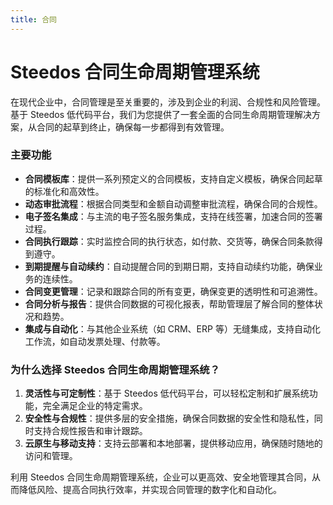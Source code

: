 ```yaml
---
title: 合同
---
```


# Steedos 合同生命周期管理系统

在现代企业中，合同管理是至关重要的，涉及到企业的利润、合规性和风险管理。基于 Steedos 低代码平台，我们为您提供了一套全面的合同生命周期管理解决方案，从合同的起草到终止，确保每一步都得到有效管理。

### 主要功能

- **合同模板库**：提供一系列预定义的合同模板，支持自定义模板，确保合同起草的标准化和高效性。
- **动态审批流程**：根据合同类型和金额自动调整审批流程，确保合同的合规性。
- **电子签名集成**：与主流的电子签名服务集成，支持在线签署，加速合同的签署过程。
- **合同执行跟踪**：实时监控合同的执行状态，如付款、交货等，确保合同条款得到遵守。
- **到期提醒与自动续约**：自动提醒合同的到期日期，支持自动续约功能，确保业务的连续性。
- **合同变更管理**：记录和跟踪合同的所有变更，确保变更的透明性和可追溯性。
- **合同分析与报告**：提供合同数据的可视化报表，帮助管理层了解合同的整体状况和趋势。
- **集成与自动化**：与其他企业系统（如 CRM、ERP 等）无缝集成，支持自动化工作流，如自动发票处理、付款等。

### 为什么选择 Steedos 合同生命周期管理系统？

1. **灵活性与可定制性**：基于 Steedos 低代码平台，可以轻松定制和扩展系统功能，完全满足企业的特定需求。
2. **安全性与合规性**：提供多层的安全措施，确保合同数据的安全性和隐私性，同时支持合规性报告和审计跟踪。
3. **云原生与移动支持**：支持云部署和本地部署，提供移动应用，确保随时随地的访问和管理。

利用 Steedos 合同生命周期管理系统，企业可以更高效、安全地管理其合同，从而降低风险、提高合同执行效率，并实现合同管理的数字化和自动化。
